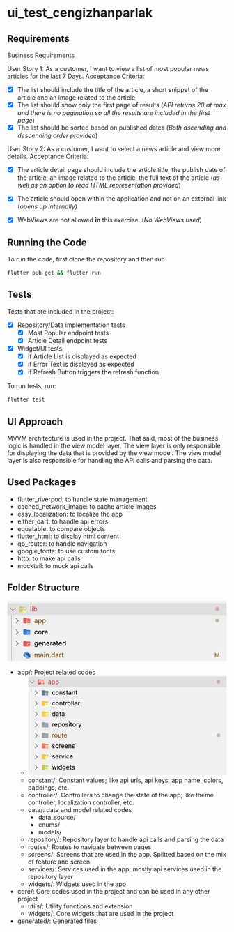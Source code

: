 # ui_test_cengizhanparlak

## Requirements

Business Requirements

User Story 1: As a customer, I want to view a list of most popular news articles for the last 7 Days. Acceptance Criteria:

- [X] The list should include the title of the article, a short snippet of the article and an image related to the article
- [X] The list should show only the first page of results (*API returns 20 at max and there is no pagination so all the results are included in the first page*)
- [X] The list should be sorted based on published dates (*Both ascending and descending order provided*)

User Story 2: As a customer, I want to select a news article and view more details. Acceptance Criteria:

- [X] The article detail page should include the article title, the publish date of the article, an image related to the article, the full text of the article (*as well as an option to read HTML representation provided*)
- [X] The article should open within the application and not on an external link (*opens up internally*)

- [X] WebViews are not allowed **in** this exercise. (*No WebViews used*)

## Running the Code

To run the code, first clone the repository and then run:

```bash
flutter pub get && flutter run
```

## Tests

Tests that are included in the project:

- [X] Repository/Data implementation tests
  - [X] Most Popular endpoint tests
  - [X] Article Detail endpoint tests
- [X] Widget/UI tests
  - [X] if Article List is displayed as expected
  - [X] if Error Text is displayed as expected
  - [X] if Refresh Button triggers the refresh function

To run tests, run:

```bash
flutter test
```

## UI Approach

MVVM architecture is used in the project. That said, most of the business logic is handled in the view model layer. The view layer is only responsible for displaying the data that is provided by the view model. The view model layer is also responsible for handling the API calls and parsing the data.

## Used Packages

- flutter_riverpod: to handle state management
- cached_network_image: to cache article images
- easy_localization: to localize the app
- either_dart: to handle api errors
- equatable: to compare objects
- flutter_html: to display html content
- go_router: to handle navigation
- google_fonts: to use custom fonts
- http: to make api calls
- mocktail: to mock api calls

## Folder Structure

![folder_structure](images/folder_structure.png.png)

- app/: Project related codes
  - ![app_folder](images/app_folder.png)
  - constant/: Constant values; like api urls, api keys, app name, colors, paddings, etc.
  - controller/: Controllers to change the state of the app; like theme controller, localization controller, etc.
  - data/: data and model related codes
    - data_source/
    - enums/
    - models/
  - repository/: Repository layer to handle api calls and parsing the data
  - routes/: Routes to navigate between pages
  - screens/: Screens that are used in the app. Splitted based on the mix of feature and screen
  - services/: Services used in the app; mostly api services used in the repository layer
  - widgets/: Widgets used in the app
- core/: Core codes used in the project and can be used in any other project
  - utils/: Utility functions and extension
  - widgets/: Core widgets that are used in the project
- generated/: Generated files
